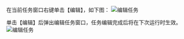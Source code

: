 在当前任务窗口右键单击【编辑】，如下图：
![编辑任务](https://i.imgur.com/5tUU7MK.png)

单击【编辑】后弹出编辑任务窗口，任务编辑完成后将在下次运行时生效。
![编辑任务](https://i.imgur.com/r3pOBTu.png)